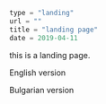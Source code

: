 ```meta
type = "landing"
url = ""
title = "landing page"
date = 2019-04-11
```
this is a landing page.

<l name="home:en">English version</l>

<l name="home:bg">Bulgarian version</l>
